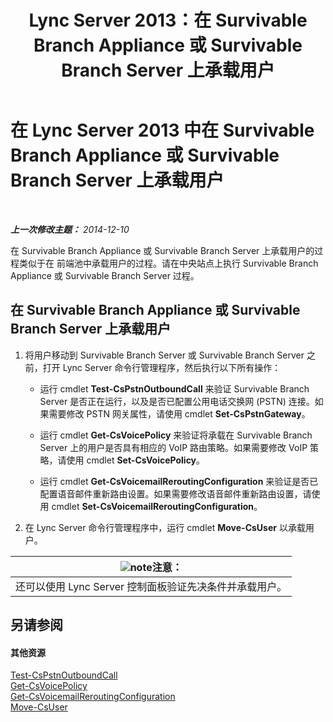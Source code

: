 ﻿---
title: Lync Server 2013：在 Survivable Branch Appliance 或 Survivable Branch Server 上承载用户
TOCTitle: 在 Survivable Branch Appliance 或 Survivable Branch Server 上承载用户
ms:assetid: faf1ebb9-6d7d-4a58-8ff7-801b7b31d3ba
ms:mtpsurl: https://technet.microsoft.com/zh-cn/library/Gg413066(v=OCS.15)
ms:contentKeyID: 49314821
ms.date: 05/19/2016
mtps_version: v=OCS.15
ms.translationtype: HT
---

# 在 Lync Server 2013 中在 Survivable Branch Appliance 或 Survivable Branch Server 上承载用户

 

_**上一次修改主题：** 2014-12-10_

在 Survivable Branch Appliance 或 Survivable Branch Server 上承载用户的过程类似于在 前端池中承载用户的过程。请在中央站点上执行 Survivable Branch Appliance 或 Survivable Branch Server 过程。

## 在 Survivable Branch Appliance 或 Survivable Branch Server 上承载用户

1.  将用户移动到 Survivable Branch Server 或 Survivable Branch Server 之前，打开 Lync Server 命令行管理程序，然后执行以下所有操作：
    
      - 运行 cmdlet **Test-CsPstnOutboundCall** 来验证 Survivable Branch Server 是否正在运行，以及是否已配置公用电话交换网 (PSTN) 连接。如果需要修改 PSTN 网关属性，请使用 cmdlet **Set-CsPstnGateway**。
    
      - 运行 cmdlet **Get-CsVoicePolicy** 来验证将承载在 Survivable Branch Server 上的用户是否具有相应的 VoIP 路由策略。如果需要修改 VoIP 策略，请使用 cmdlet **Set-CsVoicePolicy**。
    
      - 运行 cmdlet **Get-CsVoicemailReroutingConfiguration** 来验证是否已配置语音邮件重新路由设置。如果需要修改语音邮件重新路由设置，请使用 cmdlet **Set-CsVoicemailReroutingConfiguration**。

2.  在 Lync Server 命令行管理程序中，运行 cmdlet **Move-CsUser** 以承载用户。

<table>
<thead>
<tr class="header">
<th><img src="images/Dn783119.note(OCS.15).gif" title="note" alt="note" />注意：</th>
</tr>
</thead>
<tbody>
<tr class="odd">
<td>还可以使用 Lync Server 控制面板验证先决条件并承载用户。</td>
</tr>
</tbody>
</table>


## 另请参阅

#### 其他资源

[Test-CsPstnOutboundCall](https://docs.microsoft.com/en-us/powershell/module/skype/Test-CsPstnOutboundCall)  
[Get-CsVoicePolicy](https://docs.microsoft.com/en-us/powershell/module/skype/Get-CsVoicePolicy)  
[Get-CsVoicemailReroutingConfiguration](https://docs.microsoft.com/en-us/powershell/module/skype/Get-CsVoicemailReroutingConfiguration)  
[Move-CsUser](https://docs.microsoft.com/en-us/powershell/module/skype/Move-CsUser)

